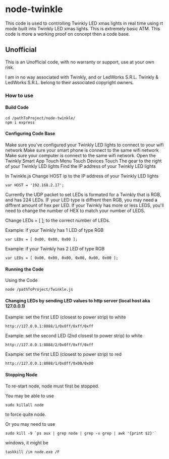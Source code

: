 # node-twinkle

This code is used to controlling Twinkly LED xmas lights in real time using rt mode built into Twinkly LED xmas lights.
This is extremely basic ATM. This code is more a working proof on concept then a code base.

## Unofficial

This is an Unofficial code, with no warranty or support, use at your own risk.

I am in no way associated with Twinkly, and or LedWorks S.R.L.
Twinkly & LedWorks S.R.L. belong to their associated copyright owners.


### How to use

#### Build Code

```
cd /pathToProject/node-twinkle/
npm i express
```

#### Configuring Code Base

Make sure you've configured your Twinkly LED lights to connect to your wifi network
Make sure your smart phone is connect to the same wifi network
Make sure your computer is connect to the same wifi network.
Open the Twinkly Smart App
Touch Menu
Touch Devices
Touch The gear to the right of your Twinkly LED lights
Find the IP address of your Twinkly LED lights

In Twinkle.js Change HOST ip to the IP address of your Twinkly LED lights

```
var HOST = '192.168.2.17';
```

Currently the UDP packet to set LEDs is formated for a Twinkly that is RGB, and has 224 LEDs.
IF your LED type is diffrent then RGB, you may need a diffrent amount of hex per LED.
If your Twinkly has more or less LEDS, you'll need to change the number of HEX to match your number of LEDS.

Change LEDs = [ ]; to the correct number of LEDs.


Example: if your Twinkly has 1 LED of type RGB
```
var LEDs = [ 0x00, 0x00, 0x00 ];

```
Example: if your Twinkly has 2 LED of type RGB
```
var LEDs = [ 0x00, 0x00, 0x00, 0x00, 0x00, 0x00 ];
```


#### Running the Code
Using the Code
```
node /pathToProject/Twinkle.js
```

#### Changing LEDs by sending LED values to http server (local host aka 127.0.0.1)

Example: set the first LED (closest to power strip) to white
```
http://127.0.0.1:8088/1/0x0ff/0xff/0xff
```

Example: set the second LED (2nd closest to power strip) to white
```
http://127.0.0.1:8088/2/0x0ff/0xff/0xff
```

Example: set the first LED (closest to power strip) to red
```
http://127.0.0.1:8088/1/0x0ff/0x00/0x00
```


#### Stopping Node
To re-start node, node must first be stopped. 

You may be able to use

```
sudo killall node
```
to force quite node.

Or you may need to use 

```
sudo kill -9 `ps aux | grep node | grep -v grep | awk '{print $2}'`
```

windows, it might be 
```
taskkill /im node.exe /F
```
